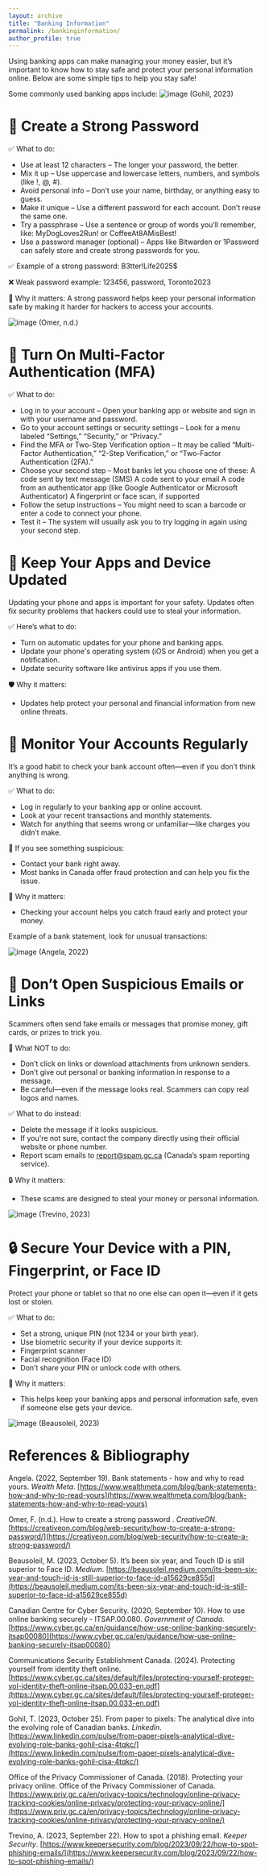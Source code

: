 ```yaml
---
layout: archive
title: "Banking Information"
permalink: /bankinginformation/
author_profile: true
---
```


Using banking apps can make managing your money easier, but it’s important to know how to stay safe and protect your personal information online. Below are some simple tips to help you stay safe!

Some commonly used banking apps include:
![image](https://github.com/user-attachments/assets/0bd7268b-302e-4a51-8bea-e66232e2180a)
(Gohil, 2023)

# 🔐 **Create a Strong Password**

✅ What to do:
- Use at least 12 characters
– The longer your password, the better.
- Mix it up
– Use uppercase and lowercase letters, numbers, and symbols (like !, @, #).
- Avoid personal info
– Don’t use your name, birthday, or anything easy to guess.
- Make it unique
– Use a different password for each account. Don’t reuse the same one.
- Try a passphrase
– Use a sentence or group of words you’ll remember, like:
MyDogLoves2Run! or CoffeeAt8AMisBest!
- Use a password manager (optional)
– Apps like Bitwarden or 1Password can safely store and create strong passwords for you.

✅ Example of a strong password: B3tter!Life2025$

❌ Weak password example: 123456, password, Toronto2023

🔐 Why it matters: A strong password helps keep your personal information safe by making it harder for hackers to access your accounts.

![image](https://github.com/user-attachments/assets/302e4c5e-86f0-4a9c-b33f-b4a59516901f)
(Omer, n.d.)

# 🔐 **Turn On Multi-Factor Authentication (MFA)**

✅ What to do:
- Log in to your account
– Open your banking app or website and sign in with your username and password.
- Go to your account settings or security settings
– Look for a menu labeled “Settings,” “Security,” or “Privacy.”
- Find the MFA or Two-Step Verification option
– It may be called “Multi-Factor Authentication,” “2-Step Verification,” or “Two-Factor Authentication (2FA).”
- Choose your second step
– Most banks let you choose one of these:
  A code sent by text message (SMS)
  A code sent to your email
  A code from an authenticator app (like Google Authenticator or Microsoft Authenticator)
  A fingerprint or face scan, if supported
- Follow the setup instructions
– You might need to scan a barcode or enter a code to connect your phone.
- Test it
– The system will usually ask you to try logging in again using your second step.

# 📲 **Keep Your Apps and Device Updated**

Updating your phone and apps is important for your safety. Updates often fix security problems that hackers could use to steal your information.

✅ Here’s what to do:
- Turn on automatic updates for your phone and banking apps.
- Update your phone's operating system (iOS or Android) when you get a notification.
- Update security software like antivirus apps if you use them.

🛡️ Why it matters:
- Updates help protect your personal and financial information from new online threats.

# 👀 **Monitor Your Accounts Regularly**

It’s a good habit to check your bank account often—even if you don’t think anything is wrong.

✅ What to do:
- Log in regularly to your banking app or online account.
- Look at your recent transactions and monthly statements.
- Watch for anything that seems wrong or unfamiliar—like charges you didn’t make.

🚨 If you see something suspicious:
- Contact your bank right away.
- Most banks in Canada offer fraud protection and can help you fix the issue.

🔐 Why it matters:
- Checking your account helps you catch fraud early and protect your money.

Example of a bank statement, look for unusual transactions: 

![image](https://github.com/user-attachments/assets/8a0793b7-6283-4abe-bbce-fbf40788127c)
(Angela, 2022)

# 📧 **Don’t Open Suspicious Emails or Links**
  
  Scammers often send fake emails or messages that promise money, gift cards, or prizes to trick you.

🚫 What NOT to do:
- Don’t click on links or download attachments from unknown senders.
- Don’t give out personal or banking information in response to a message.
- Be careful—even if the message looks real. Scammers can copy real logos and names.

✅ What to do instead:
- Delete the message if it looks suspicious.
- If you're not sure, contact the company directly using their official website or phone number.
- Report scam emails to report@spam.gc.ca (Canada’s spam reporting service).

🔒 Why it matters:
- These scams are designed to steal your money or personal information.

![image](https://github.com/user-attachments/assets/d7510bcc-f1b2-400c-afef-5ef7ac26bd5b)
(Trevino, 2023)

# 🔒 Secure Your Device with a PIN, Fingerprint, or Face ID

  Protect your phone or tablet so that no one else can open it—even if it gets lost or stolen.

✅ What to do:
- Set a strong, unique PIN (not 1234 or your birth year).
- Use biometric security if your device supports it:
- Fingerprint scanner
- Facial recognition (Face ID)
- Don’t share your PIN or unlock code with others.

🔐 Why it matters:
- This helps keep your banking apps and personal information safe, even if someone else gets your device.

![image](https://github.com/user-attachments/assets/e9b42a99-35c0-415e-8573-7f2fca6130c3)
(Beausoleil, 2023)

# References & Bibliography
Angela. (2022, September 19). Bank statements - how and why to read yours. *Wealth Meta*. [https://www.wealthmeta.com/blog/bank-statements-how-and-why-to-read-yours](https://www.wealthmeta.com/blog/bank-statements-how-and-why-to-read-yours)

Omer, F. (n.d.). How to create a strong password . *CreativeON*. [https://creativeon.com/blog/web-security/how-to-create-a-strong-password/](https://creativeon.com/blog/web-security/how-to-create-a-strong-password/) 

Beausoleil, M. (2023, October 5). It’s been six year, and Touch ID is still superior to Face ID. *Medium*. [https://beausoleil.medium.com/its-been-six-year-and-touch-id-is-still-superior-to-face-id-a15629ce855d](https://beausoleil.medium.com/its-been-six-year-and-touch-id-is-still-superior-to-face-id-a15629ce855d)

Canadian Centre for Cyber Security. (2020, September 10). How to use online banking securely - ITSAP.00.080. *Government of Canada*. [https://www.cyber.gc.ca/en/guidance/how-use-online-banking-securely-itsap00080](https://www.cyber.gc.ca/en/guidance/how-use-online-banking-securely-itsap00080)

Communications Security Establishment Canada. (2024). Protecting yourself from identity theft online. [https://www.cyber.gc.ca/sites/default/files/protecting-yourself-proteger-vol-identity-theft-online-itsap.00.033-en.pdf](https://www.cyber.gc.ca/sites/default/files/protecting-yourself-proteger-vol-identity-theft-online-itsap.00.033-en.pdf)

Gohil, T. (2023, October 25). From paper to pixels: The analytical dive into the evolving role of Canadian banks. *Linkedin*. [https://www.linkedin.com/pulse/from-paper-pixels-analytical-dive-evolving-role-banks-gohil-cisa-4tqkc/](https://www.linkedin.com/pulse/from-paper-pixels-analytical-dive-evolving-role-banks-gohil-cisa-4tqkc/)

Office of the Privacy Commissioner of Canada. (2018). Protecting your privacy online. Office of the Privacy Commissioner of Canada. [https://www.priv.gc.ca/en/privacy-topics/technology/online-privacy-tracking-cookies/online-privacy/protecting-your-privacy-online/](https://www.priv.gc.ca/en/privacy-topics/technology/online-privacy-tracking-cookies/online-privacy/protecting-your-privacy-online/)

Trevino, A. (2023, September 22). How to spot a phishing email. *Keeper Security*. [https://www.keepersecurity.com/blog/2023/09/22/how-to-spot-phishing-emails/](https://www.keepersecurity.com/blog/2023/09/22/how-to-spot-phishing-emails/)
